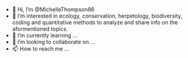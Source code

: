 - 👋 Hi, I’m @MichelleThompson86
- 👀 I’m interested in ecology, conservation, herpetology, biodiversity, coding and quantitative methods to analyze and share info on the aformentioned topics. 
- 🌱 I’m currently learning ...
- 💞️ I’m looking to collaborate on ...
- 📫 How to reach me ...

<!---
MichelleThompson86/MichelleThompson86 is a ✨ special ✨ repository because its `README.md` (this file) appears on your GitHub profile.
You can click the Preview link to take a look at your changes.
--->
